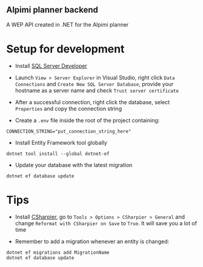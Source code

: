 ## Alpimi planner backend
A WEP API created in .NET for the Alpimi planner

# Setup for development

- Install [SQL Server Developer](https://www.microsoft.com/pl-pl/sql-server/sql-server-downloads)

- Launch `View > Server Explorer` in Visual Studio, right click `Data Connections` and `Create New SQL Server Database`, provide your hostname as a server name and check `Trust server certificate`

- After a successful connection, right click the database, select `Properties` and copy the connection string

- Create a `.env` file inside the root of the project containing:
```
CONNECTION_STRING="put_connection_string_here"
```

- Install Entity Framework tool globally
```
dotnet tool install --global dotnet-ef
```

- Update your database with the latest migration
```
dotnet ef database update
```

# Tips

- Install [CSharpier](https://marketplace.visualstudio.com/items?itemName=csharpier.CSharpier), go to `Tools > Options > CSharpier > General` and change `Reformat with CSharpier on Save` to `True`. It will save you a lot of time

- Remember to add a migration whenever an entity is changed:
```
dotnet ef migrations add MigrationName
dotnet ef database update
```
